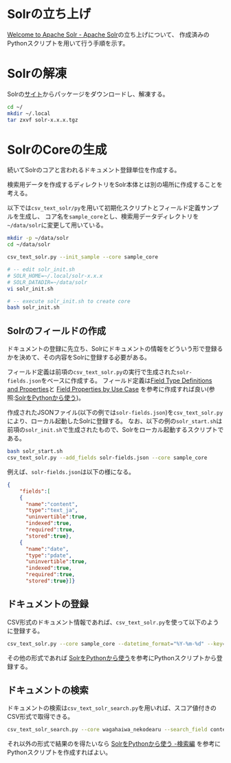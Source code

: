 <!-- File: SOLR_SETUP.md                      -->
<!-- Description:               -->
<!-- Copyright (C) 2021 by m.na.akei   -->
<!-- Time-stamp: "2021-08-14 11:02:42" -->

# Solrの立ち上げ  #

[Welcome to Apache Solr \- Apache Solr](https://solr.apache.org/)の立ち上げについて、
作成済みのPythonスクリプトを用いて行う手順を示す。

# Solrの解凍
Solrの[サイト](https://solr.apache.org/)からパッケージをダウンロードし、解凍する。

```bash
cd ~/
mkdir ~/.local
tar zxvf solr-x.x.x.tgz
```
# SolrのCoreの生成

続いてSolrのコアと言われるドキュメント登録単位を作成する。

検索用データを作成するディレクトリをSolr本体とは別の場所に作成することを考える。

以下では`csv_text_solr/py`を用いて初期化スクリプトとフィールド定義サンプルを生成し、
コア名を`sample_core`とし、検索用データディレクトリを`~/data/solr`に変更して用いている。


```bash
mkdir -p ~/data/solr
cd ~/data/solr

csv_text_solr.py --init_sample --core sample_core

# -- edit solr_init.sh
# SOLR_HOME=~/.local/solr-x.x.x
# SOLR_DATADIR=~/data/solr
vi solr_init.sh

# -- execute solr_init.sh to create core
bash solr_init.sh

```

## Solrのフィールドの作成

ドキュメントの登録に先立ち、Solrにドキュメントの情報をどういう形で登録るかを決めて、その内容をSolrに登録する必要がある。


フィールド定義は前項の`csv_text_solr.py`の実行で生成された`solr-fields.json`をベースに作成する。
フィールド定義は[Field Type Definitions and Properties](https://solr.apache.org/guide/8_9/field-type-definitions-and-properties.html)と
[Field Properties by Use Case](https://solr.apache.org/guide/8_9/field-properties-by-use-case.html)
を参考に作成すれば良い(参照:[SolrをPythonから使う](https://omoitukidetukuttemiru.blogspot.com/2021/08/solrpython.html))。

作成されたJSONファイル(以下の例では`solr-fields.json`)を`csv_text_solr.py`により、ローカル起動したSolrに登録する。
なお、以下の例の`solr_start.sh`は前項の`solr_init.sh`で生成されたもので、Solrをローカル起動するスクリプトである。


```bash
bash solr_start.sh
csv_text_solr.py --add_fields solr-fields.json --core sample_core
```
例えば、`solr-fields.json`は以下の様になる。

```json
{
    "fields":[
    {
      "name":"content",
      "type":"text_ja",
      "uninvertible":true,
      "indexed":true,
      "required":true,
      "stored":true},
    {
      "name":"date",
      "type":"pdate",
      "uninvertible":true,
      "indexed":true,
      "required":true,
      "stored":true}]}
```

## ドキュメントの登録

CSV形式のドキュメント情報であれば、`csv_text_solr.py`を使って以下のように登録する。

```bash
csv_text_solr.py --core sample_core --datetime_format="%Y-%m-%d" --key=date wagahaiwa_nekodearu.csv
```
その他の形式であれば
[SolrをPythonから使う](https://omoitukidetukuttemiru.blogspot.com/2021/08/solrpython.html)を参考にPythonスクリプトから登録する。


## ドキュメントの検索

ドキュメントの検索は`csv_text_solr_search.py`を用いれば、スコア値付きのCSV形式で取得できる。

```bash
csv_text_solr_search.py --core wagahaiwa_nekodearu --search_field content --search "吾輩は猫である。名前はまだ無い"
```

それ以外の形式で結果のを得たいなら 
[SolrをPythonから使う -検索編](https://omoitukidetukuttemiru.blogspot.com/2021/08/solrpython_9.html)
を参考にPythonスクリプトを作成すればよい。


<!-- ------------------ -->
<!-- Local Variables:   -->
<!-- mode: markdown     -->
<!-- coding: utf-8-unix -->
<!-- End:               -->
